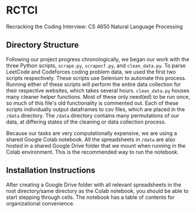 # RCTCI
Recracking the Coding Interview: CS 4650 Natural Language Processing
## Directory Structure
Following our project progress chronologically, we began our work with the three Python scripts, `scrape.py`, `scrapecf.py`, and `clean_data.py`. To parse LeetCode and Codeforces coding problem data, we used the first two scripts respectively. These scripts use Selenium to automate this process. Running either of these scripts will perform the entire data collection for their respective websites, which takes several hours. `clean_data.py` houses many cleaner helper functions. Most of these only need(ed) to be run once, so much of this file's old functionality is commented out. Each of these scripts individually output dataframes to csv files, which are placed in the `/data` directory. The `/data` directory contains many permutations of our data, at differing states of the cleaning or data collection process.

Because our tasks are very computationally expensive, we are using a shared Google Colab notebook. All the spreadsheets in `/data` are also hosted in a shared Google Drive folder that we mount when running in the Colab environment. This is the recommended way to run the notebook.

## Installation Instructions
After creating a Google Drive folder with all relevant spreadsheets in the root directory/same directory as the Colab notebook, you should be able to start stepping through cells. The notebook has a table of contents for organizational convenience.


